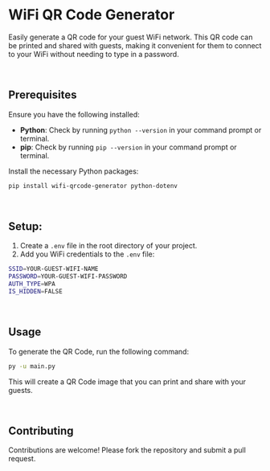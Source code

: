 # WiFi QR Code Generator

Easily generate a QR code for your guest WiFi network. This QR code can be printed and shared with guests, making it convenient for them to connect to your WiFi without needing to type in a password.

<br>

## Prerequisites

Ensure you have the following installed:

- **Python**: Check by running `python --version` in your command prompt or terminal.
- **pip**: Check by running `pip --version` in your command prompt or terminal.

Install the necessary Python packages:

```bash
pip install wifi-qrcode-generator python-dotenv
```

<br>

## Setup:

1. Create a `.env` file in the root directory of your project.
2. Add you WiFi credentials to the `.env` file:

```bash
SSID=YOUR-GUEST-WIFI-NAME
PASSWORD=YOUR-GUEST-WIFI-PASSWORD
AUTH_TYPE=WPA
IS_HIDDEN=FALSE
```

<br>

## Usage

To generate the QR Code, run the following command:

```bash
py -u main.py
```

This will create a QR Code image that you can print and share with your guests.

<br>

## Contributing

Contributions are welcome! Please fork the repository and submit a pull request.

<br>
